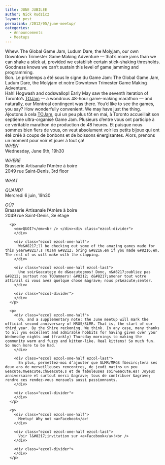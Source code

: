 ```yaml
---
title: JUNE JUBILEE
author: Nick Rudzicz
layout: post
permalink: /2012/05/june-meetup/
categories:
  - Announcements
  - Meetups
---
```

<div class="ezcol ezcol-one-half">
  Whew. The Global Game Jam, Ludum Dare, the Molyjam, our own Downtown Trimester Game Making Adventure &#8212; that&#8217;s more jams than we can shake a stick at, provided we establish certain stick-shaking thresholds. Goodness knows we can&#8217;t sustain this level of game jamming and programming.
</div>

<div class="ezcol ezcol-one-half ezcol-last">
  Bon. Le printemps a &eacute;t&eacute; sous le signe du Game Jam: The Global Game Jam, Ludum Dare, the Molyjam et notre Downtown Trimester Game Making Adventure.
</div>

<div class="ezcol-divider">
</div>

<div class="ezcol ezcol-one-half">
  Hah! Hogwash and codswallop! Early May saw the seventh iteration of Toronto&#8217;s <a href="http://tojam.ca/home/default.asp">TOJam</a> &#8212; a wondrous 48-hour game-making marathon &#8212; and naturally, our Montreal contingent was there. You&#8217;d like to see the games, you say? How wonderfully convenient. We may have just the thing.
</div>

<div class="ezcol ezcol-one-half ezcol-last">
  Ajoutons &agrave; cela <a href="http://tojam.ca/home/default.asp">TOJam</a>, qui un peu plus t&ocirc;t en mai, &agrave; Toronto accueillait son septi&egrave;me ultra-organis&eacute; Game Jam. Plusieurs d’entre vous ont particip&eacute; &agrave; ce v&eacute;ritable marathon de production de 48 heures. Et puisque nous sommes bien fiers de vous, on veut absolument voir les petits bijoux qui ont &eacute;t&eacute; cr&eacute;&eacute; &agrave; coups de bonbons et de boissons &eacute;nergisantes. Alors, prenons un moment pour voir et jouer &agrave; tout &ccedil;a!
</div>

<div class="ezcol-divider">
</div>

<div class="ezcol ezcol-one-half">
  <em>WHEN</em><br /> Wednesday, June 6th, 19h30</p> <p>
    <em>WHERE</em><br /> Brasserie Artisanale l’Amère à boire<br /> 2049 rue Saint-Denis, 3rd floor
  </p>
  
  <p>
    <em>WHAT</em></div><div class="ezcol ezcol-one-half ezcol-last">
      <em>QUAND?</em><br /> Mercredi 6 juin, 19h30</p> <p>
        <em>O&Ugrave;?</em><br /> Brasserie Artisanale l&#8217;Am&egrave;re &agrave; boire<br /> 2049 rue Saint-Denis, 3e &eacute;tage
      </p>
      
      <p>
        <em>QUOI?</em><br /> </div><div class="ezcol-divider">
        </div>
        
        <div class="ezcol ezcol-one-half">
          We&#8217;ll be checking out some of the amazing games made for this year&#8217;s TOJam &#8212; bring &#8216;em if you made &#8216;em. The rest of us will make with the clapping.
        </div>
        
        <div class="ezcol ezcol-one-half ezcol-last">
          Une soir&eacute;e de d&eacute;mos! Donc, n&#8217;oubliez pas &#8212; surtout nos TOJammers! &#8212; d&#8217;amener tout votre attirail si vous avez quelque chose &agrave; nous pr&eacute;senter.
        </div>
        
        <div class="ezcol-divider">
        </div>
      </p>
      
      <p>
        <div class="ezcol ezcol-one-half">
          Oh, and a supplementary note: the June meetup will mark the official second anniversary of MRGS/SLMR. That is, the start of our third year. By the Shire reckoning. We think. In any case, many thanks to all you excellent and admirable hobbits for having given over your Wednesday nights and (frankly) Thursday mornings to making the community warm and fuzzy and kitten-like. Real kittens! So much fun. So much more to be had.
        </div>
        
        <div class="ezcol ezcol-one-half ezcol-last">
          En plus, permettez-moi d’ajouter que SLMR/MRGS f&ecirc;tera ses deux ans de merveilleuses rencontres, de jeudi matins un peu &eacute;m&eacute;ch&eacute;s et de fabuleuses soir&eacute;es! Joyeux anniversaire et surtout merci &agrave; tous de contribuer &agrave; rendre ces rendez-vous mensuels aussi passionnants.
        </div>
        
        <div class="ezcol-divider">
        </div>
      </p>
      
      <p>
        <div class="ezcol ezcol-one-half">
          Meetup! Why not <a>Facebook</a>!
        </div>
        
        <div class="ezcol ezcol-one-half ezcol-last">
          Voir l&#8217;invitation sur <a>Facebook</a>!<br />
        </div>
        
        <div class="ezcol-divider">
        </div>
      </p>